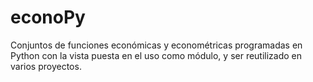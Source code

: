 # econoPy

Conjuntos de funciones económicas y econométricas programadas en 
Python con la vista puesta en el uso como módulo, y ser reutilizado 
en varios proyectos.

